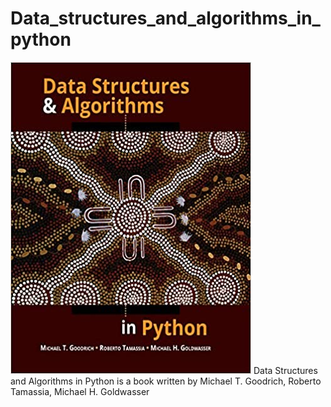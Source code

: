 # Data_structures_and_algorithms_in_python
![Data Structures and Algorithms in Python](images/image.png "BOOK")
Data Structures and Algorithms in Python is a book written by Michael T. Goodrich, Roberto Tamassia, Michael H. Goldwasser


